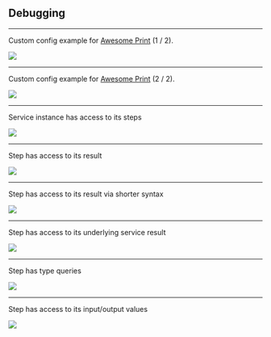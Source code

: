 ## Debugging

---

Custom config example for [Awesome Print](https://github.com/awesome-print/awesome_print) (1 / 2).

<div class="image">
  <img src="slides/convenient_service/7/debugging/standard_inspect.png" />

  <a class="sticker" href="https://github.com/marian13/convenient_service/blob/main/lib/convenient_service/configs/awesome_print_inspect.rb" target="_blank"></a>
</div>

---

Custom config example for [Awesome Print](https://github.com/awesome-print/awesome_print) (2 / 2).

<div class="image">
  <img src="slides/convenient_service/7/debugging/awesome_print_inspect.png" />

  <a class="sticker" href="https://github.com/marian13/convenient_service/blob/main/lib/convenient_service/configs/awesome_print_inspect.rb" target="_blank"></a>
</div>

---

Service instance has access to its steps

<div class="image">
  <img src="slides/convenient_service/7/debugging/service_steps.png" />

  <a class="sticker" href="https://github.com/marian13/convenient_service/blob/main/lib/convenient_service/examples/standard/gemfile/services/read_file_content.rb" target="_blank"></a>
</div>

---

Step has access to its result

<div class="image">
  <img src="slides/convenient_service/7/debugging/step_result.png" />

  <a class="sticker" href="https://github.com/marian13/convenient_service/blob/main/lib/convenient_service/examples/standard/gemfile/services/read_file_content.rb" target="_blank"></a>
</div>

---

Step has access to its result via shorter syntax

<div class="image">
  <img src="slides/convenient_service/7/debugging/step_result_short_syntax.png" />

  <a class="sticker" href="https://github.com/marian13/convenient_service/blob/main/lib/convenient_service/examples/standard/gemfile/services/read_file_content.rb" target="_blank"></a>
</div>

---

Step has access to its underlying service result

<div class="image">
  <img src="slides/convenient_service/7/debugging/step_original_result.png" />

  <a class="sticker" href="https://github.com/marian13/convenient_service/blob/main/lib/convenient_service/examples/standard/gemfile/services/read_file_content.rb" target="_blank"></a>
</div>

---

Step has type queries

<div class="image">
  <img src="slides/convenient_service/7/debugging/step_type_queries.png" />

  <a class="sticker" href="https://github.com/marian13/convenient_service/blob/main/lib/convenient_service/examples/standard/gemfile/services/read_file_content.rb" target="_blank"></a>
</div>

---

Step has access to its input/output values

<div class="image">
  <img src="slides/convenient_service/7/debugging/step_io_values.png" />

  <a class="sticker" href="https://github.com/marian13/convenient_service/blob/main/lib/convenient_service/examples/standard/gemfile/services/read_file_content.rb" target="_blank"></a>
</div>
